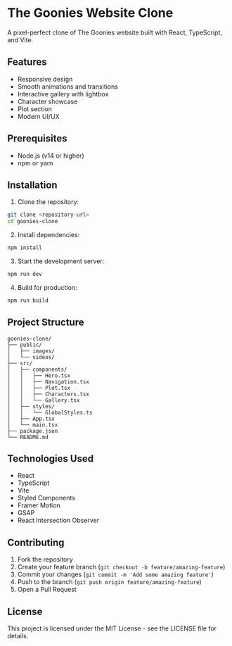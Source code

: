 # The Goonies Website Clone

A pixel-perfect clone of The Goonies website built with React, TypeScript, and Vite.

## Features

- Responsive design
- Smooth animations and transitions
- Interactive gallery with lightbox
- Character showcase
- Plot section
- Modern UI/UX

## Prerequisites

- Node.js (v14 or higher)
- npm or yarn

## Installation

1. Clone the repository:
```bash
git clone <repository-url>
cd goonies-clone
```

2. Install dependencies:
```bash
npm install
```

3. Start the development server:
```bash
npm run dev
```

4. Build for production:
```bash
npm run build
```

## Project Structure

```
goonies-clone/
├── public/
│   ├── images/
│   └── videos/
├── src/
│   ├── components/
│   │   ├── Hero.tsx
│   │   ├── Navigation.tsx
│   │   ├── Plot.tsx
│   │   ├── Characters.tsx
│   │   └── Gallery.tsx
│   ├── styles/
│   │   └── GlobalStyles.ts
│   ├── App.tsx
│   └── main.tsx
├── package.json
└── README.md
```

## Technologies Used

- React
- TypeScript
- Vite
- Styled Components
- Framer Motion
- GSAP
- React Intersection Observer

## Contributing

1. Fork the repository
2. Create your feature branch (`git checkout -b feature/amazing-feature`)
3. Commit your changes (`git commit -m 'Add some amazing feature'`)
4. Push to the branch (`git push origin feature/amazing-feature`)
5. Open a Pull Request

## License

This project is licensed under the MIT License - see the LICENSE file for details.
